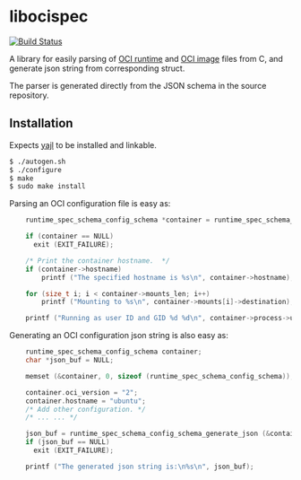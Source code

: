 libocispec
==========

[![Build Status](https://travis-ci.org/containers/libocispec.svg?branch=master)](https://travis-ci.org/containers/libocispec)

A library for easily parsing
of [OCI runtime](https://github.com/opencontainers/runtime-spec)
and [OCI image](https://github.com/opencontainers/image-spec) files
from C, and generate json string from corresponding struct.

The parser is generated directly from the JSON schema in the source repository.

## Installation
Expects [yajl](https://github.com/containers/yajl) to be installed and linkable.
```sh
$ ./autogen.sh
$ ./configure
$ make
$ sudo make install
```

Parsing an OCI configuration file is easy as:

```c
    runtime_spec_schema_config_schema *container = runtime_spec_schema_config_schema_parse_file ("config.json", NULL, &err);

    if (container == NULL)
      exit (EXIT_FAILURE);

    /* Print the container hostname.  */
    if (container->hostname)
        printf ("The specified hostname is %s\n", container->hostname);

    for (size_t i; i < container->mounts_len; i++)
        printf ("Mounting to %s\n", container->mounts[i]->destination);

    printf ("Running as user ID and GID %d %d\n", container->process->user->uid, container->process->user->gid);

```

Generating an OCI configuration json string is also easy as:

```c
    runtime_spec_schema_config_schema container;
    char *json_buf = NULL;

    memset (&container, 0, sizeof (runtime_spec_schema_config_schema));

    container.oci_version = "2";
    container.hostname = "ubuntu";
    /* Add other configuration. */
    /* ... ... */

    json_buf = runtime_spec_schema_config_schema_generate_json (&container, NULL, &err);
    if (json_buf == NULL)
      exit (EXIT_FAILURE);

    printf ("The generated json string is:\n%s\n", json_buf);

```
